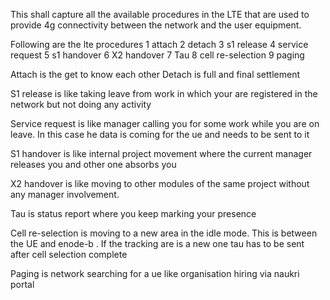 This shall capture all the available procedures in the LTE that are used to provide 4g connectivity between the network and the user equipment.

Following are the lte procedures 
1 attach 
2 detach 
3 s1 release 
4 service request 
5 s1 handover 
6 X2 handover 
7 Tau 
8 cell re-selection 
9 paging 

Attach is the get to know each other 
Detach is full and final settlement 

S1 release is like taking leave from work in which your are registered in the network but not doing any activity 

Service request is like manager calling you for some work while you are on leave. In this case he data is coming for the ue and needs to be sent to it 

S1 handover is like internal project movement where the current manager releases you and other one absorbs you 

X2 handover is like moving to other modules of the same project without any manager involvement. 

Tau is status report where you keep marking your presence 

Cell re-selection is moving to a new area in the idle mode. This is between the UE and enode-b . If the tracking are is a new one tau has to be sent after cell selection complete 

Paging is network searching for a ue like organisation hiring via naukri portal 
